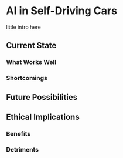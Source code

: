 # AI in Self-Driving Cars
little intro here
## Current State
### What Works Well
### Shortcomings


## Future Possibilities

## Ethical Implications
### Benefits
### Detriments
